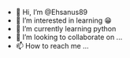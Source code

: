 - 👋 Hi, I’m @Ehsanus89
- 👀 I’m interested in learning 😁
- 🌱 I’m currently learning python
- 💞️ I’m looking to collaborate on ...
- 📫 How to reach me ...

<!---
Ehsanus89/Ehsanus89 is a ✨ special ✨ repository because its `README.md` (this file) appears on your GitHub profile.
You can click the Preview link to take a look at your changes.
--->
